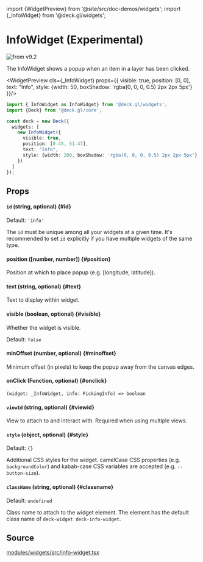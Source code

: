 import {WidgetPreview} from '@site/src/doc-demos/widgets';
import {_InfoWidget} from '@deck.gl/widgets';

# InfoWidget (Experimental)

<img src="https://img.shields.io/badge/from-v9.2-green.svg?style=flat-square" alt="from v9.2" />

The InfoWidget shows a popup when an item in a layer has been clicked.

<WidgetPreview cls={_InfoWidget} props={{
  visible: true,
  position: [0, 0],
  text: "Info",
  style: {width: 50, boxShadow: 'rgba(0, 0, 0, 0.5) 2px 2px 5px'}
}}/>

```ts
import {_InfoWidget as InfoWidget} from '@deck.gl/widgets';
import {Deck} from '@deck.gl/core';

const deck = new Deck({
  widgets: [
    new InfoWidget({
      visible: true,
      position: [0.45, 51.47],
      text: "Info",
      style: {width: 200, boxShadow: 'rgba(0, 0, 0, 0.5) 2px 2px 5px'}
    })
  ]
});
```

## Props

#### `id` (string, optional) {#id}

Default: `'info'`

The `id` must be unique among all your widgets at a given time. It's recommended to set `id` explicitly if you have multiple widgets of the same type.

#### position ([number, number]) {#position}

Position at which to place popup (e.g. [longitude, latitude]).

#### text (string, optional) {#text}

Text to display within widget.

#### visible (boolean, optional) {#visible}

Whether the widget is visible.

Default: `false`

#### minOffset (number, optional) {#minoffset}

Minimum offset (in pixels) to keep the popup away from the canvas edges.

#### onClick (Function, optional) {#onclick}

`(widget: _InfoWidget, info: PickingInfo) => boolean`

#### `viewId` (string, optional) {#viewid}

View to attach to and interact with. Required when using multiple views.

#### `style` (object, optional) {#style}

Default: `{}`

Additional CSS styles for the widget. camelCase CSS properties (e.g. `backgroundColor`) and kabab-case CSS variables are accepted (e.g. `--button-size`).

#### `className` (string, optional) {#classname}

Default: `undefined`

Class name to attach to the widget element. The element has the default class name of `deck-widget deck-info-widget`.

## Source

[modules/widgets/src/info-widget.tsx](https://github.com/visgl/deck.gl/tree/master/modules/widgets/src/info-widget.tsx)
